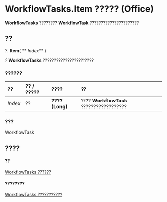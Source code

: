
# WorkflowTasks.Item ????? (Office)

 **WorkflowTasks** ???????? **WorkflowTask** ??????????????????????


## ??

 _?_. **Item**( ** _Index_** )

 _?_ **WorkflowTasks** ???????????????????????


### ??????



|**??**|**?? / ?????**|**????**|**??**|
|:-----|:-----|:-----|:-----|
| _Index_|??|**???? (Long)**|???? **WorkflowTask** ??????????????????|

### ???

WorkflowTask


## ????


#### ??


[WorkflowTasks ??????](3b0006db-9bad-2dce-d4b1-c67fe5ac54f9.md)
#### ????????


[WorkflowTasks ???????????](http://msdn.microsoft.com/library/a627f77c-fd47-ef66-edbd-9b4c4fcd9920%28Office.15%29.aspx)